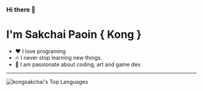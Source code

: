 ### Hi there 👋

# I'm Sakchai Paoin { Kong }

- ❤️ I love programing
- 🔥 I never stop learning new things.
- 🌱 I am passionate about coding, art and game dev.

---

![kongsakchai's Top Languages](https://github-readme-stats.vercel.app/api/top-langs/?username=kongsakchai&theme=default&show_icons=true&hide_border=true&layout=compact)
